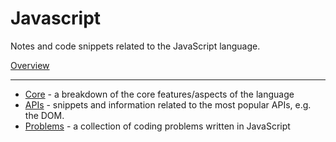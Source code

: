 # Javascript

Notes and code snippets related to the JavaScript language.

[Overview](overview)

---

- [Core](core) - a breakdown of the core features/aspects of the language
- [APIs](APIs) - snippets and information related to the most popular APIs, e.g. the DOM.
- [Problems](problems) - a collection of coding problems written in JavaScript
